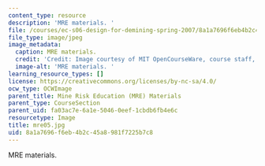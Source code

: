 ```yaml
---
content_type: resource
description: 'MRE materials. '
file: /courses/ec-s06-design-for-demining-spring-2007/8a1a7696f6eb4b2c45a8981f7225b7c8_mre05.jpg
file_type: image/jpeg
image_metadata:
  caption: MRE materials.
  credit: 'Credit: Image courtesy of MIT OpenCourseWare, course staff, and students.'
  image-alt: 'MRE materials. '
learning_resource_types: []
license: https://creativecommons.org/licenses/by-nc-sa/4.0/
ocw_type: OCWImage
parent_title: Mine Risk Education (MRE) Materials
parent_type: CourseSection
parent_uid: fa03ac7e-6a1e-5046-0eef-1cbdb6fb4e6c
resourcetype: Image
title: mre05.jpg
uid: 8a1a7696-f6eb-4b2c-45a8-981f7225b7c8
---
```

MRE materials. 